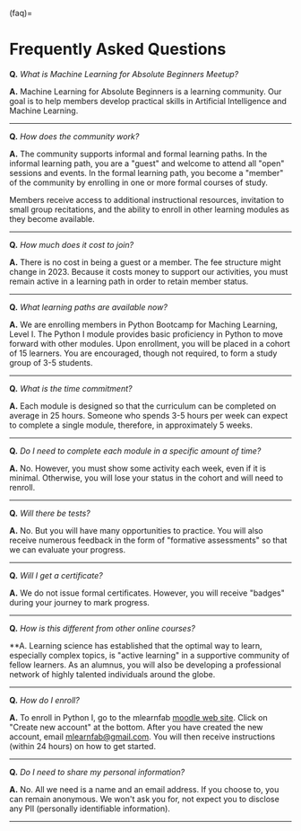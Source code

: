 (faq)=
# Frequently Asked Questions

 


**Q.** *What is Machine Learning for Absolute Beginners Meetup?*

**A.** Machine Learning for Absolute Beginners is a learning community. Our goal is to help members develop practical skills in Artificial Intelligence and Machine Learning. 

 
---

**Q.** *How does the community work?*

**A.** The community supports informal and formal learning paths. In the informal learning path, you are a "guest" and welcome to attend all "open" sessions and events. In the formal learning path, you become a "member" of the community by enrolling in one or more formal courses of study. 

Members receive access to additional instructional resources, invitation to small group recitations, and the ability to enroll in other learning modules as they become available.

 
---


**Q.** *How much does it cost to join?*

**A.** There is no cost in being a guest or a member. The fee structure might change in 2023. Because it costs money to support our activities, you must remain active in a learning path in order to retain member status.

---
 

**Q.** *What learning paths are available now?*

**A.** We are enrolling members in Python Bootcamp for Maching Learning, Level I. The Python I module provides basic proficiency in Python to move forward with other modules. Upon enrollment, you will be placed in a cohort of 15 learners. You are encouraged, though not required, to form a study group of 3-5 students. 

---

**Q.** *What is the time commitment?*

**A.** Each module is designed so that the curriculum can be completed on average in 25 hours. Someone who spends 3-5 hours per week can expect to complete a single module, therefore, in approximately 5 weeks.

---

**Q.** *Do I need to complete each module in a specific amount of time?*

**A.** No. However, you must show some activity each week, even if it is minimal. Otherwise, you will lose your status in the cohort and will need to renroll.

---


**Q.** *Will there be tests?*

**A.** No. But you will have many opportunities to practice. You will also receive numerous feedback in the form of "formative assessments" so that we can evaluate your progress.

---

**Q.** *Will I get a certificate?*

**A.** We do not issue formal certificates. However, you will receive "badges" during your journey to mark progress. 

---


**Q.** *How is this different from other online courses?*

**A. Learning science has established that the optimal way to learn, especially complex topics, is "active learning" in a supportive community of fellow learners. As an alumnus, you will also be developing a professional network of highly talented individuals around the globe. 

---

**Q.** *How do I enroll?*

**A.** To enroll in Python I, go to the mlearnfab [moodle web site](https://mlfab.moodlecloud.com). Click on "Create new account" at the bottom. After you have created the new account, email mlearnfab@gmail.com. You will then receive instructions (within 24 hours) on how to get started.

---

**Q.** *Do I need to share my personal information?*

**A.** No. All we need is a name and an email address. If you choose to, you can remain anonymous. We won't ask you for, not expect you to disclose any PII (personally identifiable information).

---

